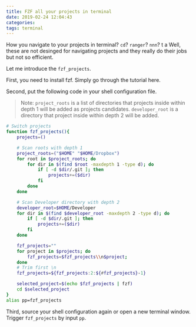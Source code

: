 ```yaml
---
title: FZF all your projects in terminal
date: 2019-02-24 12:04:43
categories:
tags: terminal
---
```


How you navigate to your projects in terminal? `cd`? `ranger`? `nnn`? t a Well, these are not
desinged for navigating projects and they really do their jobs but not so efficient.

Let me introduce the `fzf_projects`.

First, you need to install fzf. Simply go through the tutorial here.

Second, put the following code in your shell configuration file.

> Note: `project_roots` is a list of directories that projects inside within depth 1 will be added
> as projects candidates. `developer_root` is a directory that project inside within depth 2 will be
> added.

<!--more-->

```sh
# Switch projects
function fzf_projects(){
    projects=()

    # Scan roots with depth 1
    project_roots=("$HOME" "$HOME/Dropbox")
    for root in $project_roots; do
        for dir in $(find $root -maxdepth 1 -type d); do
            if [ -d $dir/.git ]; then
                projects+=($dir)
            fi
        done
    done

    # Scan Developer directory with depth 2
    developer_root=$HOME/Developer
    for dir in $(find $developer_root -maxdepth 2 -type d); do
        if [ -d $dir/.git ]; then
            projects+=($dir)
        fi
    done

    fzf_projects=""
    for project in $projects; do
        fzf_projects=$fzf_projects\\n$project;
    done
    # Trim first \n
    fzf_projects=${fzf_projects:2:${#fzf_projects}-1}

    selected_project=$(echo $fzf_projects | fzf)
    cd $selected_project
}
alias pp=fzf_projects

```

Third, source your shell configuration again or open a new terminal window. Trigger `fzf_projects`
by input `pp`.
